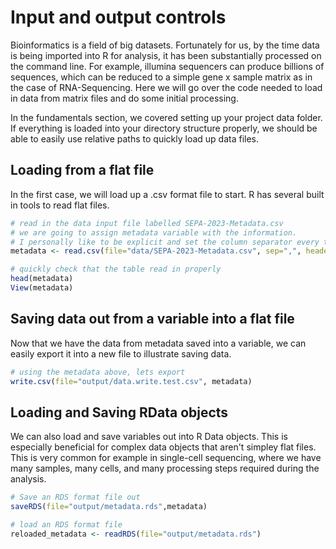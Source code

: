# Input and output controls

Bioinformatics is a field of big datasets. Fortunately for us, by the time data is being imported into R for analysis, it has been substantially processed on the command line.
For example, illumina sequencers can produce billions of sequences, which can be reduced to a simple gene x sample matrix as in the case of RNA-Sequencing. Here we will go over
the code needed to load in data from matrix files and do some initial processing.

In the fundamentals section, we covered setting up your project data folder. If everything is loaded into your directory structure properly, we should be able to easily use 
relative paths to quickly load up data files.


## Loading from a flat file
In the first case, we will load up a .csv format file to start. R has several built in tools to read flat files.
```r
# read in the data input file labelled SEPA-2023-Metadata.csv
# we are going to assign metadata variable with the information.
# I personally like to be explicit and set the column separator every time, as well as tell R to use the first row in the file as column headers. 
metadata <- read.csv(file="data/SEPA-2023-Metadata.csv", sep=",", header=T)

# quickly check that the table read in properly
head(metadata)
View(metadata)

```

## Saving data out from a variable into a flat file
Now that we have the data from metadata saved into a variable, we can easily export it into a new file to illustrate saving data.

```r
# using the metadata above, lets export
write.csv(file="output/data.write.test.csv", metadata)
```

## Loading and Saving RData objects
We can also load and  save variables out into R Data objects. This is especially beneficial for complex data objects that aren't simpley flat files. This is
very common for example in single-cell sequencing, where we have many samples, many cells, and many processing steps required during the analysis. 

```r
# Save an RDS format file out
saveRDS(file="output/metadata.rds",metadata)

# load an RDS format file
reloaded_metadata <- readRDS(file="output/metadata.rds")
```


